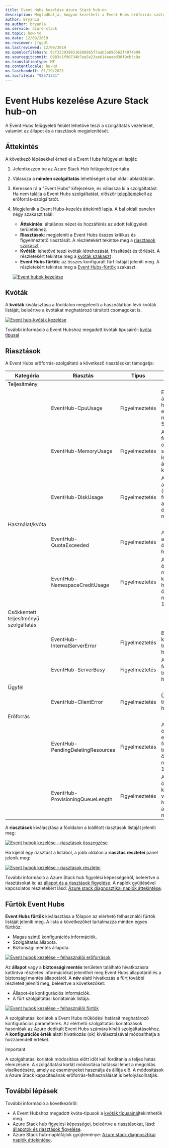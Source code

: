 ```yaml
---
title: Event Hubs kezelése Azure Stack hub-on
description: Megtudhatja, hogyan kezelheti a Event Hubs erőforrás-szolgáltatót az Azure Stack hub-on.
author: BryanLa
ms.author: bryanla
ms.service: azure-stack
ms.topic: how-to
ms.date: 12/09/2019
ms.reviewer: jfggdl
ms.lastreviewed: 12/09/2019
ms.openlocfilehash: 9cf3339398516688865f7aab3a696562f4974699
ms.sourcegitcommit: 0983c1f90734b7ea5e23ae614eeaed38f9cb3c9a
ms.translationtype: MT
ms.contentlocale: hu-HU
ms.lasthandoff: 01/19/2021
ms.locfileid: "98571331"
---
```

# <a name="how-to-manage-event-hubs-on-azure-stack-hub"></a>Event Hubs kezelése Azure Stack hub-on

A Event Hubs felügyeleti felület lehetővé teszi a szolgáltatás vezérlését, valamint az állapot és a riasztások megjelenítését. 

## <a name="overview"></a>Áttekintés

A következő lépésekkel érheti el a Event Hubs felügyeleti lapját:

1. Jelentkezzen be az Azure Stack Hub felügyeleti portálra.
2. Válassza a **minden szolgáltatás** lehetőséget a bal oldali ablaktáblán.
3. Keressen rá a "Event Hubs" kifejezésre, és válassza ki a szolgáltatást. Ha nem találja a Event Hubs szolgáltatást, először [telepítenie](event-hubs-rp-install.md)kell az erőforrás-szolgáltatót.
4. Megjelenik a Event Hubs-kezelés áttekintő lapja. A bal oldali panelen négy szakaszt talál:
   - **Áttekintés**: általános nézet és hozzáférés az adott felügyeleti területekhez.
   - **Riasztások**: megjeleníti a Event Hubs összes kritikus és figyelmeztető riasztását. A részletekért tekintse meg a [riasztások szakaszt](#alerts) .
   - **Kvóták**: lehetővé teszi kvóták létrehozását, frissítését és törlését. A részletekért tekintse meg a [kvóták szakaszt](#quotas) .
   - **Event Hubs fürtök**: az összes konfigurált fürt listáját jeleníti meg. A részletekért tekintse meg a [Event Hubs-fürtök](#event-hubs-clusters) szakaszt.

   [![Event hubok kezelése](media/event-hubs-rp-manage/1-manage-event-hubs.png)](media/event-hubs-rp-manage/1-manage-event-hubs.png#lightbox)

## <a name="quotas"></a>Kvóták

A **kvóták** kiválasztása a főoldalon megjeleníti a használatban lévő kvóták listáját, beleértve a kvótákat meghatározó társított csomagokat is. 
 
[![Event hub-kvóták kezelése](media/event-hubs-rp-manage/3-quotas.png)](media/event-hubs-rp-manage/3-quotas.png#lightbox)

További információ a Event Hubshoz megadott kvóták típusairól: [kvóta típusai](azure-stack-quota-types.md#event-hubs-quota-types)

## <a name="alerts"></a>Riasztások

A Event Hubs erőforrás-szolgáltató a következő riasztásokat támogatja:
   
| Kategória | Riasztás | Típus | Feltétel |
|----------|-------|------|-----------|
| Teljesítmény | | | |
| | EventHub-CpuUsage | Figyelmeztetés | Event Hubs fürt átlagos CPU-használata az elmúlt 6 órában nagyobb, mint 50%. |
| | EventHub-MemoryUsage | Figyelmeztetés | A Event Hubs-fürt utolsó 6 órában mért szabad lemezterületének átlaga 50%-nál kisebb. |
| | EventHub-DiskUsage | Figyelmeztetés | A (z)% adatlemez átlaga (E:) Event Hubs-fürt használata az elmúlt 6 órában nagyobb, mint 50%. |
| Használat/kvóta | | | |
| | EventHub-QuotaExceeded | Figyelmeztetés | A kvóta túllépte az elmúlt hat órában történt hibát. |
| | EventHub-NamespaceCreditUsage | Figyelmeztetés | Az elmúlt hat órában a névtérbeli kreditek használatának összege nagyobb, mint 10000,0. |
| Csökkentett teljesítményű szolgáltatás | | | |
| | EventHub-InternalServerError | Figyelmeztetés | Belső kiszolgálóhiba történt az elmúlt hat órában. |
| | EventHub-ServerBusy | Figyelmeztetés | A kiszolgáló foglalt hiba történt az elmúlt hat órában. |
| Ügyfél | | | |
| | EventHub-ClientError | Figyelmeztetés | Ügyfél-hiba történt az elmúlt hat órában. |
| Erőforrás | | | |
| | EventHub-PendingDeletingResources | Figyelmeztetés | Az elmúlt hat órában az erőforrások függőben lévő törlésének összege nagyobb, mint 100. |
| | EventHub-ProvisioningQueueLength | Figyelmeztetés | Az utolsó hat órában a kiépítési várólista átlagos hosszának átlaga nagyobb, mint 30. |

A **riasztások** kiválasztása a főoldalon a kiállított riasztások listáját jeleníti meg:

[![Event hubok kezelése – riasztások összegzése](media/event-hubs-rp-manage/2-alerts-summary.png)](media/event-hubs-rp-manage/2-alerts-summary.png#lightbox)

Ha kijelöl egy riasztást a listából, a jobb oldalon a **riasztás részletei** panel jelenik meg:

[![Event hubok kezelése – riasztások részletei](media/event-hubs-rp-manage/2-alerts-detail.png)](media/event-hubs-rp-manage/2-alerts-detail.png#lightbox)

További információ a Azure Stack hub figyelési képességeiről, beleértve a riasztásokat is: az [állapot és a riasztások figyelése](azure-stack-monitor-health.md). A naplók gyűjtésével kapcsolatos részletekért lásd: [Azure stack diagnosztikai naplók áttekintése](./diagnostic-log-collection.md).

## <a name="event-hubs-clusters"></a>Fürtök Event Hubs

**Event Hubs fürtök** kiválasztása a főlapon az elérhető felhasználói fürtök listáját jeleníti meg. A lista a következőket tartalmazza minden egyes fürthöz:

- Magas szintű konfigurációs információk.
- Szolgáltatás állapota.
- Biztonsági mentés állapota.

[![Event hubok kezelése – felhasználói erőforrások](media/event-hubs-rp-manage/4-user-resources.png)](media/event-hubs-rp-manage/4-user-resources.png#lightbox)

Az **állapot** vagy a **biztonsági mentés** területen található hivatkozásra kattintva részletes információkat jeleníthet meg Event Hubs állapotáról és a biztonsági mentés állapotáról. A **név** alatti hivatkozás a fürt további részleteit jeleníti meg, beleértve a következőket:
- Állapot-és konfigurációs információk.
- A fürt szolgáltatási korlátainak listája.

[![Event hubok kezelése – felhasználói fürtök](media/event-hubs-rp-manage/4-user-clusters.png)](media/event-hubs-rp-manage/4-user-clusters.png#lightbox)

A szolgáltatási korlátok a Event Hubs működési határait meghatározó konfigurációs paraméterek. Az elérhető szolgáltatási korlátozások hasonlóak az Azure dedikált Event Hubs számára kínált szolgáltatásokhoz. A **konfigurációs érték** alatti hivatkozás (ok) kiválasztásával módosíthatja a hozzárendelt értéket.

> [!IMPORTANT]
> A szolgáltatási korlátok módosítása előtt időt kell fordítania a teljes hatás elemzésére. A szolgáltatási korlát módosítása hatással lehet a megoldás viselkedésére, amely az eseményeket használja és állítja elő. A módosítások a Azure Stack kapacitásának erőforrás-felhasználását is befolyásolhatják.

## <a name="next-steps"></a>További lépések

További információ a következőről:

- A Event Hubshoz megadott kvóta-típusok a [kvóták típusainál](azure-stack-quota-types.md#event-hubs-quota-types)tekinthetők meg.
- Azure Stack hub figyelési képességei, beleértve a riasztásokat, lásd: [állapotok és riasztások figyelése](azure-stack-monitor-health.md). 
- Azure Stack hub-naplófájlok gyűjteménye: [Azure stack diagnosztikai naplók áttekintése](./diagnostic-log-collection.md).
